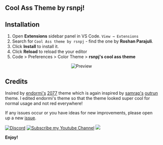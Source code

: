 <h2>
  Cool Ass Theme by rsnpj!
</h2>



## Installation

1. Open **Extensions** sidebar panel in VS Code. `View → Extensions`
2. Search for `Cool Ass theme by rsnpj` - find the one by **Roshan Parajuli**.
3. Click **Install** to install it.
4. Click **Reload** to reload the your editor
5. Code > Preferences > Color Theme > **rsnpj's cool ass theme**


<p align="center">
<img src="https://imgur.com/ujc7E1v.jpg" alt="Preview">
</p>

## Credits

Insired by <a href="https://github.com/endormi/">endormi's</a> <a href="https://github.com/endormi/vscode-2077-theme"> 2077</a> theme which is again inspired by [samrap's](https://github.com/samrap) [outrun](https://github.com/samrap/outrun-theme-vscode) theme. I edited endormi's theme so that the theme looked super cool for normal usage and not red everywhere!

If any issues occur or you have ideas for new improvements, please open up a new [issue](https://github.com/rsnpj/Cool-Ass-Theme-for-VSCode/issues/).

[![Discord](https://img.shields.io/discord/731350802039439371?color=brightgreen&label=Join%20my%20Discord&logo=discord&logoColor=white&style=for-the-badge)](https://discord.gg/ztuGGYw)
<a href="https://www.youtube.com/channel/UCVJyOzRYgyZWz-27mJaUCCA?sub_confirmation=1"><img src="https://img.shields.io/badge/Subscribe%20my-Youtube%20Channel-red.svg?style=for-the-badge&logo=youtube" alt="Subscribe my Youtube Channel"></a>
<a href="https://www.linkedin.com/in/rsnpj/"><img src="https://img.shields.io/badge/Connect%20on-LinkedIn-blue.svg?style=for-the-badge&logo=LinkedIn"></a>


**Enjoy!**
